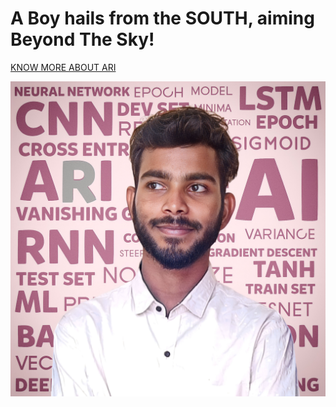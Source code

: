 <h1>A Boy hails from the SOUTH, aiming Beyond The Sky!</h1>

[KNOW MORE ABOUT ARI](http://www.arihara-sudhan.github.io)
 
<img id='ari' src="https://github.com/arihara-sudhan/arihara-sudhan/blob/870ba2b497d021cb2f60166a594c1c810a917401/imgs/1681278092420.jpg" alt="ARI">
